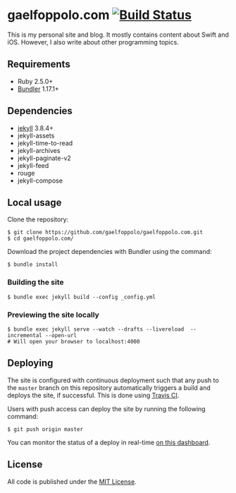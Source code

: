 # gaelfoppolo.com [![Build Status](https://travis-ci.org/gaelfoppolo/gaelfoppolo.com.svg?branch=master)](https://travis-ci.org/gaelfoppolo/gaelfoppolo.com) 

This is my personal site and blog. It mostly contains content about Swift and iOS. However, I also write about other programming topics.

## Requirements

- Ruby 2.5.0+
- [Bundler](https://bundler.io) 1.17.1+

## Dependencies

- [jekyll](https://jekyllrb.com) 3.8.4+
- jekyll-assets
- jekyll-time-to-read
- jekyll-archives
- jekyll-paginate-v2
- jekyll-feed
- rouge
- jekyll-compose

## Local usage

Clone the repository:

```
$ git clone https://github.com/gaelfoppolo/gaelfoppolo.com.git
$ cd gaelfoppolo.com/
```

Download the project dependencies with Bundler using the command:

```terminal
$ bundle install
```

### Building the site

```terminal
$ bundle exec jekyll build --config _config.yml
```

### Previewing the site locally

```terminal
$ bundle exec jekyll serve --watch --drafts --livereload  --incremental --open-url
# Will open your browser to localhost:4000
```

## Deploying

The site is configured with continuous deployment such that any push to the `master` branch on this repository automatically triggers a build and deploys the site, if successful. This is done using [Travis CI](https://travis-ci.org/).

Users with push access can deploy the site by running the following command:

```
$ git push origin master
```

You can monitor the status of a deploy in real-time [on this dashboard](https://travis-ci.org/gaelfoppolo/gaelfoppolo.com).

## License

All code is published under the [MIT License](https://opensource.org/licenses/MIT).